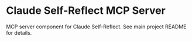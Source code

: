 # Claude Self-Reflect MCP Server

MCP server component for Claude Self-Reflect. See main project README for details.
